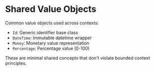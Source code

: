# Shared Value Objects

Common value objects used across contexts:

- `Id`: Generic identifier base class
- `DateTime`: Immutable datetime wrapper
- `Money`: Monetary value representation
- `Percentage`: Percentage value (0-100)

These are minimal shared concepts that don't violate bounded context principles.